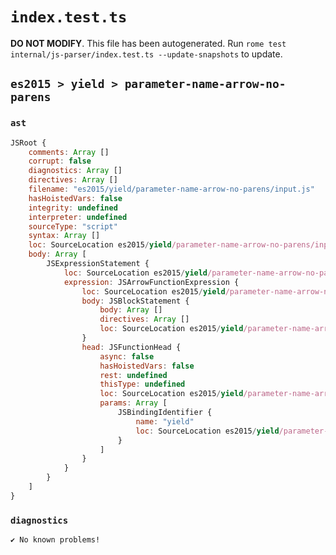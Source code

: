 # `index.test.ts`

**DO NOT MODIFY**. This file has been autogenerated. Run `rome test internal/js-parser/index.test.ts --update-snapshots` to update.

## `es2015 > yield > parameter-name-arrow-no-parens`

### `ast`

```javascript
JSRoot {
	comments: Array []
	corrupt: false
	diagnostics: Array []
	directives: Array []
	filename: "es2015/yield/parameter-name-arrow-no-parens/input.js"
	hasHoistedVars: false
	integrity: undefined
	interpreter: undefined
	sourceType: "script"
	syntax: Array []
	loc: SourceLocation es2015/yield/parameter-name-arrow-no-parens/input.js 1:0-1:12
	body: Array [
		JSExpressionStatement {
			loc: SourceLocation es2015/yield/parameter-name-arrow-no-parens/input.js 1:0-1:12
			expression: JSArrowFunctionExpression {
				loc: SourceLocation es2015/yield/parameter-name-arrow-no-parens/input.js 1:0-1:11
				body: JSBlockStatement {
					body: Array []
					directives: Array []
					loc: SourceLocation es2015/yield/parameter-name-arrow-no-parens/input.js 1:9-1:11
				}
				head: JSFunctionHead {
					async: false
					hasHoistedVars: false
					rest: undefined
					thisType: undefined
					loc: SourceLocation es2015/yield/parameter-name-arrow-no-parens/input.js 1:0-1:8
					params: Array [
						JSBindingIdentifier {
							name: "yield"
							loc: SourceLocation es2015/yield/parameter-name-arrow-no-parens/input.js 1:0-1:5 (yield)
						}
					]
				}
			}
		}
	]
}
```

### `diagnostics`

```
✔ No known problems!

```
